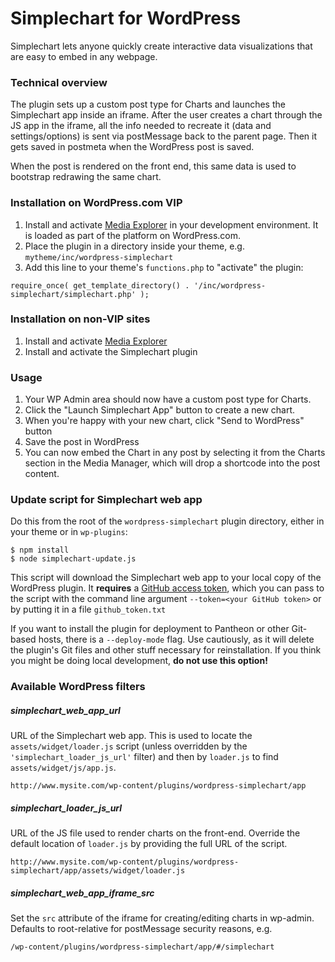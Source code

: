 # Simplechart for WordPress

Simplechart lets anyone quickly create interactive data visualizations that are easy to embed in any webpage.

### Technical overview

The plugin sets up a custom post type for Charts and launches the Simplechart app inside an iframe. After the user creates a chart through the JS app in the iframe, all the info needed to recreate it (data and settings/options) is sent via postMessage back to the parent page. Then it gets saved in postmeta when the WordPress post is saved.

When the post is rendered on the front end, this same data is used to bootstrap redrawing the same chart.

### Installation on WordPress.com VIP

1. Install and activate [Media Explorer](https://github.com/Automattic/media-explorer) in your development environment. It is loaded as part of the platform on WordPress.com.
1. Place the plugin in a directory inside your theme, e.g.  `mytheme/inc/wordpress-simplechart`
1. Add this line to your theme's `functions.php` to "activate" the plugin:

````
require_once( get_template_directory() . '/inc/wordpress-simplechart/simplechart.php' );
````

### Installation on non-VIP sites

1. Install and activate [Media Explorer](https://github.com/Automattic/media-explorer)
1. Install and activate the Simplechart plugin

### Usage

1. Your WP Admin area should now have a custom post type for Charts.
1. Click the "Launch Simplechart App" button to create a new chart.
1. When you're happy with your new chart, click "Send to WordPress" button
1. Save the post in WordPress
1. You can now embed the Chart in any post by selecting it from the Charts section in the Media Manager, which will drop a shortcode into the post content.

### Update script for Simplechart web app

Do this from the root of the `wordpress-simplechart` plugin directory, either in your theme or in `wp-plugins`:

````
$ npm install
$ node simplechart-update.js
````

This script will download the Simplechart web app to your local copy of the WordPress plugin. It **requires** a [GitHub access token](https://github.com/settings/tokens), which you can pass to the script with the command line argument `--token=<your GitHub token>` or by putting it in a file `github_token.txt`

If you want to install the plugin for deployment to Pantheon or other Git-based hosts, there is a `--deploy-mode` flag. Use cautiously, as it will delete the plugin's Git files and other stuff necessary for reinstallation. If you think you might be doing local development, **do not use this option!**

### Available WordPress filters

##### simplechart_web_app_url

URL of the Simplechart web app. This is used to locate the `assets/widget/loader.js` script (unless overridden by the `'simplechart_loader_js_url'` filter) and then by `loader.js` to find `assets/widget/js/app.js`.
````
http://www.mysite.com/wp-content/plugins/wordpress-simplechart/app
````

##### simplechart_loader_js_url

URL of the JS file used to render charts on the front-end. Override the default location of `loader.js` by providing the full URL of the script.
````
http://www.mysite.com/wp-content/plugins/wordpress-simplechart/app/assets/widget/loader.js
````

##### simplechart_web_app_iframe_src

Set the `src` attribute of the iframe for creating/editing charts in wp-admin. Defaults to root-relative for postMessage security reasons, e.g.
````
/wp-content/plugins/wordpress-simplechart/app/#/simplechart
````